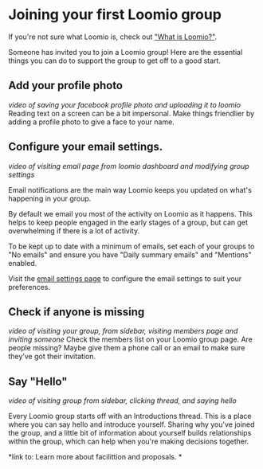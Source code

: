 # Joining your first Loomio group

If you're not sure what Loomio is, check out ["What is Loomio?"](overview.md).

Someone has invited you to join a Loomio group! Here are the essential things you can do to support the group to get off to a good start.

## Add your profile photo
_video of saving your facebook profile photo and uploading it to loomio_
Reading text on a screen can be a bit impersonal. Make things friendlier by adding a profile photo to give a face to your name. 

## Configure your email settings.
_video of visiting email page from loomio dashboard and modifying group settings_

Email notifications are the main way Loomio keeps you updated on what's happening in 
your group.

By default we email you most of the activity on Loomio as it happens. This helps to keep people engaged in the early stages of a group, but can get overwhelming if there is a lot of activity.

To be kept up to date with a minimum of emails, set each of your groups to "No emails" and ensure you have "Daily summary emails" and "Mentions" enabled.

Visit the [email settings page](https://www.loomio.org/email_preferences) to configure the email settings to suit your preferences.

## Check if anyone is missing
_video of visiting your group, from sidebar, visiting members page and inviting someone_
Check the members list on your Loomio group page. Are people missing? Maybe give them a phone call or an email to make sure they’ve got their invitation.

## Say "Hello"
_video of visiting group from sidebar, clicking thread, and saying hello_

Every Loomio group starts off with an Introductions thread. This is a place where you can say hello and introduce yourself. Sharing why you've joined the group, and a little bit of information about yourself builds relationships within the group, which can help when you're making decisions together.


*link to: Learn more about facilittion and proposals. *




